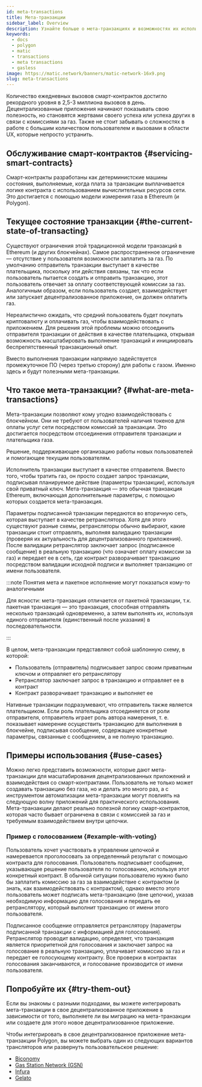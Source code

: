 ```yaml
---
id: meta-transactions
title: Мета-транзакции
sidebar_label: Overview
description: Узнайте больше о мета-транзакциях и возможностях их использования.
keywords:
  - docs
  - polygon
  - matic
  - transactions
  - meta transactions
  - gasless
image: https://matic.network/banners/matic-network-16x9.png
slug: meta-transactions
---
```


Количество ежедневных вызовов смарт-контрактов достигло рекордного уровня в 2,5-3 миллиона вызовов в день.
Децентрализованные приложения начинают показывать свою полезность, но становятся жертвами своего успеха или успеха других
в связи с комиссиями за газ. Также не стоит забывать о сложностях в работе с большим количеством пользователем и вызовами
в области UX, которые непросто устранить.

## Обслуживание смарт-контрактов {#servicing-smart-contracts}

Смарт-контракты разработаны как детерминистские машины состояния, выполняемые, когда плата за транзакции
выплачивается логике контракта с использованием вычислительных ресурсов сети.
Это достигается с помощью модели измерения газа в Ethereum (и Polygon).

## Текущее состояние транзакции {#the-current-state-of-transacting}

Существуют ограничения этой традиционной модели транзакций в Ethereum (и других блокчейнах).
Самое распространенное ограничение — отсутствие у пользователя возможности заплатить за газ. По умолчанию отправитель
транзакции выступает в качестве плательщика, поскольку эти действия связаны, так что если пользователь пытается создать и отправить
транзакцию, этот пользователь отвечает за оплату соответствующей комиссии за газ. Аналогичным образом, если пользователь создает, взаимодействует
или запускает децентрализованное приложение, он должен оплатить газ.

Нереалистично ожидать, что средний пользователь будет покупать криптовалюту и оплачивать газ, чтобы взаимодействовать с
приложением. Для решения этой проблемы можно отсоединить отправителя транзакции от действия
в качестве плательщика, открывая возможность масштабировать выполнение транзакций и инициировать беспрепятственный транзакционный
опыт.

Вместо выполнения транзакции напрямую задействуется промежуточное ПО (через третью сторону) для работы с газом.
Именно здесь и будут полезными мета-транзакции.

## Что такое мета-транзакции? {#what-are-meta-transactions}

Мета-транзакции позволяют кому угодно взаимодействовать с блокчейном. Они не требуют от пользователей наличия
токенов для оплаты услуг сети посредством комиссий за транзакции. Это достигается посредством отсоединения
отправителя транзакции и плательщика газа.

Решение, поддерживающее организацию работы новых пользователей и помогающее текущим пользователям.

Исполнитель транзакции выступает в качестве отправителя. Вместо того, чтобы тратить газ, он просто создает
запрос транзакции, подписывая планируемое действие (параметры транзакции), используя свой приватный
ключ. Мета-транзакция — это обычная транзакция Ethereum, включающая дополнительные параметры, с помощью которых создается
мета-транзакция.

Параметры подписанной транзакции передаются во вторичную сеть, которая выступает в качестве ретранслятора.
Хотя для этого существуют разные схемы, ретрансляторы обычно выбирают, какие транзакции стоит
отправлять, выполняя валидацию транзакции (проверяя их актуальность для децентрализованного приложения). После валидации ретранслятор
заключает запрос (подписанное сообщение) в реальную транзакцию (что означает оплату комиссии за газ)
и передает ее в сеть, где контракт разворачивает транзакцию посредством валидации исходной
подписи и выполняет транзакцию от имени пользователя.

:::note Понятия мета и пакетное исполнение могут показаться кому-то аналогичными

Для ясности: мета-транзакция отличается от пакетной транзакции, т.к. пакетная транзакция — это
транзакция, способная отправлять несколько транзакций одновременно, а затем выполнять их, используя единого отправителя
(единственный после указания) в последовательности.

:::

В целом, мета-транзакции представляют собой шаблонную схему, в которой:

* Пользователь (отправитель) подписывает запрос своим приватным ключом и отправляет его ретранслятору
* Ретранслятор заключает запрос в транзакцию и отправляет ее в контракт
* Контракт разворачивает транзакцию и выполняет ее

Нативные транзакции подразумевают, что отправитель также является плательщиком. Если роль плательщика отсоединяется от роли отправителя, отправитель играет роль автора намерения, т. е. показывает намерение осуществить транзакцию
для выполнения в блокчейне, подписывая сообщение, содержащее конкретные параметры, связанные с
сообщением, а не полную транзакцию.

## Примеры использования {#use-cases}

Можно легко представить возможности, которые дают мета-транзакции для масштабирования децентрализованных приложений и взаимодействия со смарт-контрактами.
Пользователь не только может создавать транзакцию без газа, но и делать это много раз, а с инструментом автоматизации
мета-транзакции могут повлиять на следующую волну приложений для практического использования. Мета-транзакции
делают реально полезной логику смарт-контрактов, которая часто бывает ограничена в связи с комиссией за газ и требуемым взаимодействием
внутри цепочки.

### Пример с голосованием {#example-with-voting}

Пользователь хочет участвовать в управлении цепочкой и намеревается проголосовать за определенный результат с помощью
контракта для голосования. Пользователь подписывает сообщение, указывающее решение пользователя по голосованию, используя этот конкретный
контракт. В обычной ситуации пользователю нужно было бы заплатить комиссию за газ за взаимодействие с контрактом (и знать, как
взаимодействовать с контрактом), однако вместо этого пользователь может подписать мета-транзакцию (вне цепочки), указав необходимую
информацию для голосования и передать ее ретранслятору, который выполнит транзакцию от имени этого пользователя.

Подписанное сообщение отправляется ретранслятору (параметры подписанной транзакции с информацией для голосования). Ретранслятор
проводит валидацию, определяет, что транзакция является приоритетной для голосования и заключает запрос на голосование в реальную транзакцию,
уплачивает комиссию за газ и передает ее голосующему контракту. Все проверки в контрактах голосования
заканчиваются, и голосование производится от имени пользователя.

## Попробуйте их {#try-them-out}

Если вы знакомы с разными подходами, вы можете интегрировать мета-транзакции
в свое децентрализованное приложение в зависимости от того, выполняете ли вы миграцию на мета-транзакции или создаете для этого новое децентрализованное приложение.

Чтобы интегрировать в свое децентрализованное приложение мета-транзакции Polygon, вы можете выбрать один из следующих вариантов
трансляторов или развернуть пользовательское решение:

* [Biconomy](https://docs.biconomy.io/products/enable-gasless-transactions)
* [Gas Station Network (GSN)](https://docs.opengsn.org/#ethereum-gas-station-network-gsn)
* [Infura](https://infura.io/product/ethereum/transactions-itx)
* [Gelato](https://docs.gelato.network/developer-products/gelato-relay-sdk)
